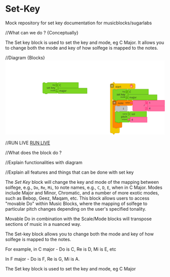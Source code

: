# Set-Key
Mock repository for set key documentation for musicblocks/sugarlabs

//What can we do ? {Conceptually}

The Set key block is used to set the key and mode, eg C Major.
It allows you to change both the mode and key of how solfege is mapped to the notes.

//Diagram {Blocks}
![alt tag](https://github.com/Traitor000/Set-Key/blob/main/set_key2.svg "Set Key diagram")

//RUN LIVE 
[RUN LIVE](https://musicblocks.sugarlabs.org/index.html?id=1660313021817245&run=True)

//What does the block do ?


//Explain functionalities with diagram


//Explain all features and things that can be done with set key

The *Set Key* block will change the key and mode of the mapping
between solfege, e.g., `Do`, `Re`, `Mi`, to note names, e.g., `C`,
`D`, `E`, when in C Major. Modes include Major and Minor, Chromatic,
and a number of more exotic modes, such as Bebop, Geez, Maqam, etc.
This block allows users to access "movable Do" within Music Blocks,
where the mapping of solfege to particular pitch changes depending on
the user's specified tonality.



Movable Do in combination with the Scale/Mode blocks will transpose sections of music in a nuanced way.

The Set-key block allows you to change both the mode and key of how solfege is mapped to the notes.

For example, in C major - Do is C, Re is D, Mi is E, etc

In F major - Do is F, Re is G, Mi is A.

The Set key block is used to set the key and mode, eg C Major
